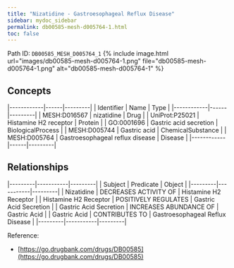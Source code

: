 ```yaml
---
title: "Nizatidine - Gastroesophageal Reflux Disease"
sidebar: mydoc_sidebar
permalink: db00585-mesh-d005764-1.html
toc: false 
---
```



Path ID: `DB00585_MESH_D005764_1`
{% include image.html url="images/db00585-mesh-d005764-1.png" file="db00585-mesh-d005764-1.png" alt="db00585-mesh-d005764-1" %}

## Concepts

|------------|------|---------|
| Identifier | Name | Type    |
|------------|------|---------|
| MESH:D016567 | nizatidine | Drug |
| UniProt:P25021 | Histamine H2 receptor | Protein |
| GO:0001696 | Gastric acid secretion | BiologicalProcess |
| MESH:D005744 | Gastric acid | ChemicalSubstance |
| MESH:D005764 | Gastroesophageal reflux disease | Disease |
|------------|------|---------|

## Relationships

|---------|-----------|---------|
| Subject | Predicate | Object  |
|---------|-----------|---------|
| Nizatidine | DECREASES ACTIVITY OF | Histamine H2 Receptor |
| Histamine H2 Receptor | POSITIVELY REGULATES | Gastric Acid Secretion |
| Gastric Acid Secretion | INCREASES ABUNDANCE OF | Gastric Acid |
| Gastric Acid | CONTRIBUTES TO | Gastroesophageal Reflux Disease |
|---------|-----------|---------|

Reference: 
  - [https://go.drugbank.com/drugs/DB00585](https://go.drugbank.com/drugs/DB00585)
